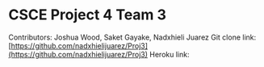 # CSCE Project 4 Team 3
Contributors: Joshua Wood, Saket Gayake, Nadxhieli Juarez
Git clone link: [https://github.com/nadxhielijuarez/Proj3](https://github.com/nadxhielijuarez/Proj3)
Heroku link: 
